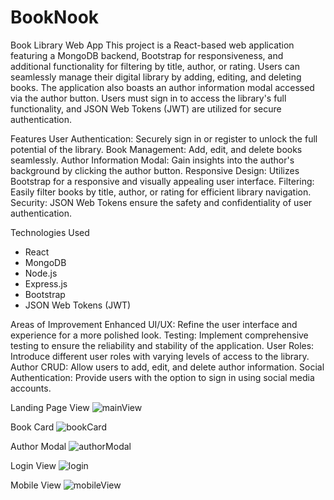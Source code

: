# BookNook

Book Library Web App
This project is a React-based web application featuring a MongoDB backend, Bootstrap for responsiveness, and additional functionality for filtering by title, author, or rating. Users can seamlessly manage their digital library by adding, editing, and deleting books. The application also boasts an author information modal accessed via the author button. Users must sign in to access the library's full functionality, and JSON Web Tokens (JWT) are utilized for secure authentication.

Features
User Authentication: Securely sign in or register to unlock the full potential of the library.
Book Management: Add, edit, and delete books seamlessly.
Author Information Modal: Gain insights into the author's background by clicking the author button.
Responsive Design: Utilizes Bootstrap for a responsive and visually appealing user interface.
Filtering: Easily filter books by title, author, or rating for efficient library navigation.
Security: JSON Web Tokens ensure the safety and confidentiality of user authentication.

Technologies Used
- React
- MongoDB
- Node.js
- Express.js
- Bootstrap
- JSON Web Tokens (JWT)

Areas of Improvement 
Enhanced UI/UX: Refine the user interface and experience for a more polished look.
Testing: Implement comprehensive testing to ensure the reliability and stability of the application.
User Roles: Introduce different user roles with varying levels of access to the library.
Author CRUD: Allow users to add, edit, and delete author information.
Social Authentication: Provide users with the option to sign in using social media accounts.

Landing Page View
![mainView](https://github.com/tillyjay/BookNook/assets/97525044/668fdc9f-1ea7-44d3-b276-e248f907a50d)

Book Card 
![bookCard](https://github.com/tillyjay/BookNook/assets/97525044/2526c568-9326-4caa-9b1c-a1f083bd131a)

Author Modal
![authorModal](https://github.com/tillyjay/BookNook/assets/97525044/8cba72b5-1f21-43f6-b443-44f47c140dd0)

Login View
![login](https://github.com/tillyjay/BookNook/assets/97525044/194a7d4d-42b1-46e2-b08f-8820f56d1770)

Mobile View 
![mobileView](https://github.com/tillyjay/BookNook/assets/97525044/56e8fc07-7be5-4034-8263-6589862f615a)




